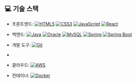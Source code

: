 ## 💻 기술 스택

- 프론트엔드: [![HTML5](https://img.shields.io/badge/-HTML5-E34F26?logo=html5&logoColor=white)](#)  [![CSS3](https://img.shields.io/badge/-CSS3-1572B6?logo=css3&logoColor=white)](#)  [![JavaScript](https://img.shields.io/badge/-JavaScript-F7DF1E?logo=javascript&logoColor=black)](#)  [![React](https://img.shields.io/badge/-React-61DAFB?logo=react&logoColor=black)](#)

- 백엔드: [![Java](https://img.shields.io/badge/-Java-007396?logo=java&logoColor=white)](#)  [![Oracle](https://img.shields.io/badge/-Oracle-F80000?logo=oracle&logoColor=white)](#)  [![MySQL](https://img.shields.io/badge/-MySQL-4479A1?logo=mysql&logoColor=white)](#)    [![Spring](https://img.shields.io/badge/-Spring-6DB33F?logo=spring&logoColor=white)](#)    [![Spring Boot](https://img.shields.io/badge/-Spring_Boot-6DB33F?logo=spring-boot&logoColor=white)](#)

- 개발 도구: [![Git](https://img.shields.io/badge/-Git-F05032?logo=git&logoColor=white)](#)
- 
- 클라우드: [![AWS](https://img.shields.io/badge/-AWS-232F3E?logo=amazon-aws&logoColor=white)](#)

- 컨테이너: [![Docker](https://img.shields.io/badge/-Docker-2496ED?logo=docker&logoColor=white)](#)
